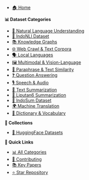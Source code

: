* [🏠 Home](/)

**📊 Dataset Categories**

* [🧠 Natural Language Understanding](data/Indonesian_NLP_resources.md)
* [🔢 IndoNLI Dataset](data/IndoNLI.md)
* [📚 Knowledge Graphs](data/IndoWiki.md)
* [🌐 Web Crawl & Text Corpora](data/crawl.md)
* [🗣️ Local Languages](data/local_language.md)
* [🖼️ Multimodal & Vision-Language](data/multimodal.md)
* [🔄 Paraphrase & Text Similarity](data/paraphrase.md)
* [❓ Question Answering](data/qna.md)
* [🎙️ Speech & Audio](data/speech.md)
* [📝 Text Summarization](data/summarization.md)
* [📰 Liputan6 Summarization](data/sum_liputan6.md)
* [📄 IndoSum Dataset](data/indosum.md)
* [🌍 Machine Translation](data/translation.md)
* [📖 Dictionary & Vocabulary](data/dictionary.md)

**🔗 Collections**
* [🤗 HuggingFace Datasets](data/huggingface.md)

**🚀 Quick Links**
* [📊 All Categories](#dataset-categories)
* [🤝 Contributing](#contributing)
* [📚 Key Papers](#key-papers)
* [⭐ Star Repository](https://github.com/irfanfadhullah/awesome-indonesian-llm-dataset)

